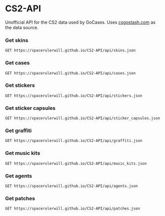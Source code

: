 # CS2-API
Unofficial API for the CS2 data used by GoCases. Uses [csgostash.com](https://www.csgostash.com) as the data source.

### Get skins
```http
GET https://spacerulerwill.github.io/CS2-API/api/skins.json
```

### Get cases
```http
GET https://spacerulerwill.github.io/CS2-API/api/cases.json
```

### Get stickers
```http
GET https://spacerulerwill.github.io/CS2-API/api/stickers.json
```

### Get sticker capsules
```http
GET https://spacerulerwill.github.io/CS2-API/api/sticker_capsules.json
```

### Get graffiti
```http
GET https://spacerulerwill.github.io/CS2-API/api/graffiti.json
```

### Get music kits
```http
GET https://spacerulerwill.github.io/CS2-API/api/music_kits.json
```

### Get agents
```http
GET https://spacerulerwill.github.io/CS2-API/api/agents.json
```

### Get patches
```http
GET https://spacerulerwill.github.io/CS2-API/api/patches.json
```